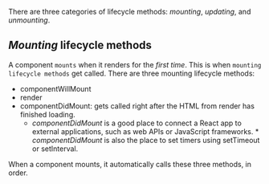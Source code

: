 There are three categories of lifecycle methods: _mounting_, _updating_, and _unmounting_.

## _Mounting_ lifecycle methods
A component `mounts` when it renders for the _first time_. This is when `mounting lifecycle methods` get called. There are three mounting lifecycle methods:
* componentWillMount
* render
* componentDidMount: gets called right after the HTML from render has finished loading. 
    * _componentDidMount_ is a good place to connect a React app to external applications, such as web APIs or JavaScript frameworks.         * _componentDidMount_ is also the place to set timers using setTimeout or setInterval.

When a component mounts, it automatically calls these three methods, in order.


